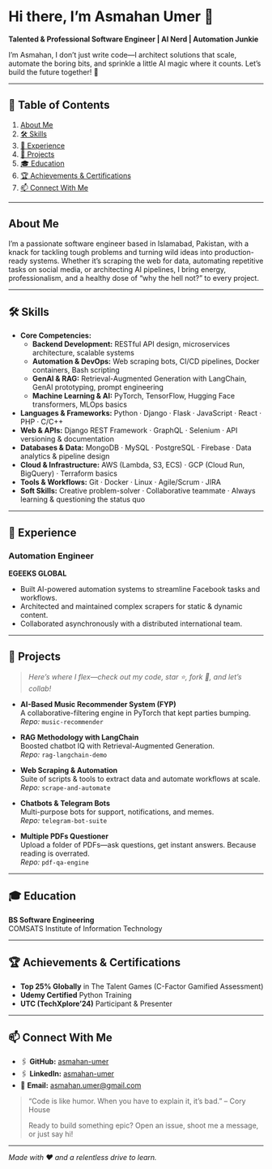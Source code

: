# Hi there, I’m Asmahan Umer 👋

**Talented & Professional Software Engineer | AI Nerd | Automation Junkie**

I’m Asmahan, I don’t just write code—I architect solutions that scale, automate the boring bits, and sprinkle a little AI magic where it counts. Let’s build the future together! 🚀

---

## 📖 Table of Contents
1. [About Me](#about-me)  
2. [🛠️ Skills](#skills)  
3. [💼 Experience](#experience)  
4. [🚀 Projects](#projects)  
5. [🎓 Education](#education)  
6. [🏆 Achievements & Certifications](#achievements--certifications)  
7. [📫 Connect With Me](#connect-with-me)  

---

<a name="about-me"></a>
## About Me
I’m a passionate software engineer based in Islamabad, Pakistan, with a knack for tackling tough problems and turning wild ideas into production-ready systems. Whether it’s scraping the web for data, automating repetitive tasks on social media, or architecting AI pipelines, I bring energy, professionalism, and a healthy dose of “why the hell not?” to every project.

---

<a name="skills"></a>
## 🛠️ Skills

- **Core Competencies:**  
  - **Backend Development:** RESTful API design, microservices architecture, scalable systems  
  - **Automation & DevOps:** Web scraping bots, CI/CD pipelines, Docker containers, Bash scripting  
  - **GenAI & RAG:** Retrieval-Augmented Generation with LangChain, GenAI prototyping, prompt engineering  
  - **Machine Learning & AI:** PyTorch, TensorFlow, Hugging Face transformers, MLOps basics  
- **Languages & Frameworks:** Python · Django · Flask · JavaScript · React · PHP · C/C++  
- **Web & APIs:** Django REST Framework · GraphQL · Selenium · API versioning & documentation  
- **Databases & Data:** MongoDB · MySQL · PostgreSQL · Firebase · Data analytics & pipeline design  
- **Cloud & Infrastructure:** AWS (Lambda, S3, ECS) · GCP (Cloud Run, BigQuery) · Terraform basics  
- **Tools & Workflows:** Git · Docker · Linux · Agile/Scrum · JIRA  
- **Soft Skills:** Creative problem-solver · Collaborative teammate · Always learning & questioning the status quo

---

<a name="experience"></a>
## 💼 Experience

### **Automation Engineer**  
**EGEEKS GLOBAL**
- Built AI-powered automation systems to streamline Facebook tasks and workflows.  
- Architected and maintained complex scrapers for static & dynamic content.  
- Collaborated asynchronously with a distributed international team.

---

<a name="projects"></a>
## 🚀 Projects

> *Here’s where I flex—check out my code, star ⭐, fork 🍴, and let’s collab!*

- **AI-Based Music Recommender System (FYP)**  
  A collaborative-filtering engine in PyTorch that kept parties bumping.  
  _Repo:_ `music-recommender`  

- **RAG Methodology with LangChain**  
  Boosted chatbot IQ with Retrieval-Augmented Generation.  
  _Repo:_ `rag-langchain-demo`  

- **Web Scraping & Automation**  
  Suite of scripts & tools to extract data and automate workflows at scale.  
  _Repo:_ `scrape-and-automate`  

- **Chatbots & Telegram Bots**  
  Multi-purpose bots for support, notifications, and memes.  
  _Repo:_ `telegram-bot-suite`  

- **Multiple PDFs Questioner**  
  Upload a folder of PDFs—ask questions, get instant answers. Because reading is overrated.  
  _Repo:_ `pdf-qa-engine`

---

<a name="education"></a>
## 🎓 Education

**BS Software Engineering**  
COMSATS Institute of Information Technology

---

<a name="achievements--certifications"></a>
## 🏆 Achievements & Certifications

- **Top 25% Globally** in The Talent Games (C-Factor Gamified Assessment)  
- **Udemy Certified** Python Training  
- **UTC (TechXplore’24)** Participant & Presenter  

---

<a name="connect-with-me"></a>
## 📫 Connect With Me

- 🖇️ **GitHub:** [asmahan-umer](https://github.com/asmahan-umer)  
- 🖇️ **LinkedIn:** [asmahan-umer](https://linkedin.com/in/asmahan-umer)  
- 📧 **Email:** asmahan.umer@gmail.com  

> “Code is like humor. When you have to explain it, it’s bad.” – Cory House  
>  
> Ready to build something epic? Open an issue, shoot me a message, or just say hi!

---

*Made with ❤️ and a relentless drive to learn.*  
